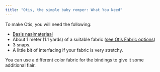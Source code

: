 ```yaml
---
title: "Otis, the simple baby romper: What You Need"
---
```


To make Otis, you will need the following:

- [Basis naaimateriaal](/docs/sewing/basic-sewing-supplies)
- About 1 meter (1.1 yards) of a suitable fabric ([see Otis Fabric options](/docs/patterns/otis/fabric/))
- 3 snaps.
- A little bit of interfacing if your fabric is very stretchy.

<Note>

You can use a different color fabric for the bindings to give it some additional flair.

</Note>